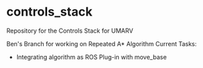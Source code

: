 # controls_stack
Repository for the Controls Stack for UMARV

Ben's Branch for working on Repeated A* Algorithm
Current Tasks:
- Integrating algorithm as ROS Plug-in with move_base

